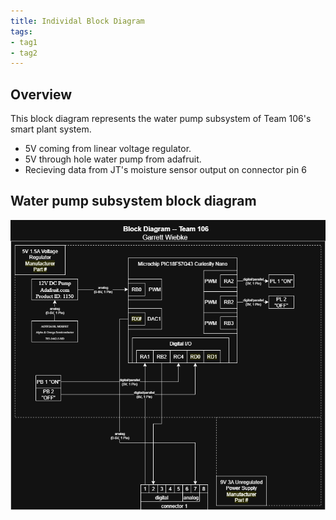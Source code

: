 ```yaml
---
title: Individal Block Diagram
tags:
- tag1
- tag2
---
```


## Overview
This block diagram represents the water pump subsystem of Team 106's smart plant system.


* 5V coming from linear voltage regulator.
* 5V through hole water pump from adafruit.
* Recieving data from JT's moisture sensor output on connector pin 6 




## Water pump subsystem block diagram 

![Individual Block Diagram - Garrett Wiebke](<Individual block diagram.drawio.png>)